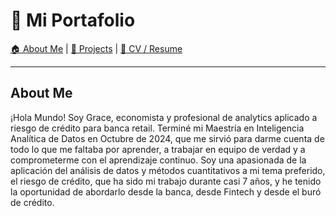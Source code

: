 # 🚀 Mi Portafolio

[🏠 About Me](#about-me) | [📂 Projects](#projects) | [📄 CV / Resume](#cv)

---

<div id="about-me">
  <h2>About Me</h2>
  <p>¡Hola Mundo! Soy Grace, economista y profesional de analytics aplicado a riesgo de crédito para banca retail. Terminé mi Maestría en Inteligencia Analítica de Datos en Octubre de 2024, que me sirvió para darme cuenta de todo lo que me faltaba por aprender, a trabajar en equipo de verdad y a comprometerme con el aprendizaje continuo. Soy una apasionada de la aplicación del análisis de datos y métodos cuantitativos a mi tema preferido, el riesgo de crédito, que ha sido mi trabajo durante casi 7 años, y he tenido la oportunidad de abordarlo desde la banca, desde Fintech y desde el buró de crédito.</p>
</div>

<div id="projects" style="display: none;">
  <h2>📂 Projects</h2>

  <h3>🔹 <a href="https://www.datacamp.com/datalab/w/9b26cc20-77c8-42ad-82cc-5e529f813880/edit">
      Project: From Data to Dollars - Predicting Insurance Charges
  </a></h3>

  <p>
      <img src="assets/img/insurance.png" width="60%">
  </p>

  <p align="justify">
    En este proyecto desarrollamos un modelo para predecir los cargos anuales de cobertura en salud. El problema radica en que los pacientes a menudo carecen de visibilidad sobre sus posibles costos médicos, lo que dificulta una adecuada planificación financiera.
  </p>

  <p align="justify">
    Por otro lado, los prestadores de salud también enfrentan desafíos para estimar los costos totales por paciente, lo que limita la capacidad de equilibrar de manera personalizada la medicina preventiva y curativa.
  </p>

  <p align="justify">
    Utilizando <strong>técnicas de regresión</strong> (Regresión Lineal y XGBoost Regressor), analizamos los factores que impactan los costos médicos y desarrollamos un modelo predictivo que proporciona estimaciones precisas tanto para pacientes como para prestadores de salud.
  </p>

  <h4>🎯 Impacto:</h4>
  <ul>
    <li>✅ Mejor planificación financiera para los pacientes.</li>
    <li>✅ Mayor precisión en la estimación de costos anuales y mensuales.</li>
    <li>✅ Optimización en la toma de decisiones para los prestadores de salud.</li>
  </ul>

  <h3>🔹 <a href="https://github.com/tuusuario/proyecto2">Proyecto 2</a></h3>

</div>


<div id="cv" style="display: none;">
  <h2>📄 CV / Resume</h2>

  <p align="center">
      <strong>📌 <a href="assets/Grace_González_Resume_ESP.pdf" download>Descargar mi CV en PDF</a></strong>
  </p>

  <p>📌 <a href="cv.md">Ver CV en línea</a></p>
</div>


<script>
  // Captura los clics en los enlaces y muestra la sección correspondiente
  document.querySelectorAll("a").forEach(link => {
    link.addEventListener("click", function(event) {
      if (this.getAttribute("href").startsWith("#")) {
        event.preventDefault();
        let sections = document.querySelectorAll("div[id]");
        sections.forEach(section => section.style.display = "none");
        let target = document.querySelector(this.getAttribute("href"));
        if (target) target.style.display = "block";
      }
    });
  });
</script>
